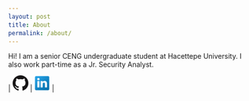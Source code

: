 ```yaml
---
layout: post
title: About
permalink: /about/
---
```


Hi! I am a senior CENG undergraduate student at Hacettepe University.
I also work part-time as a Jr. Security Analyst.

| [![GitHub logo](/img/GitHub-32px.png)](https://github.com/panicwithme) |
[![LinkedIn logo](/img/LinkedIn-32px.png)](https://www.linkedin.com/in/fatmacigdemtosun) |
